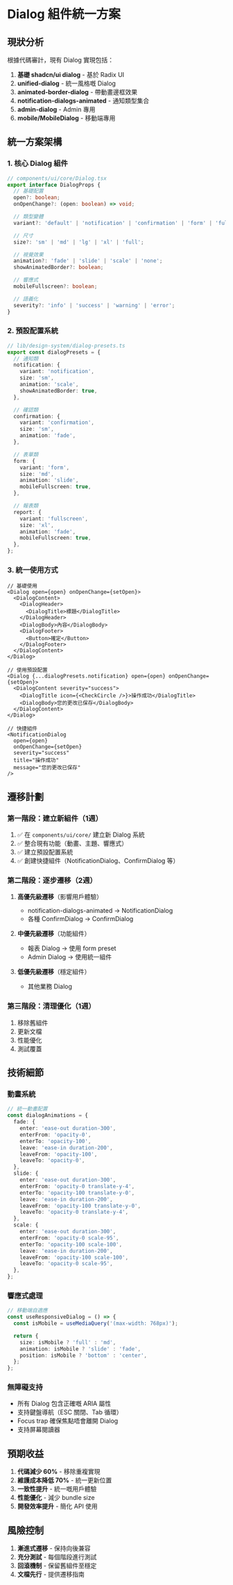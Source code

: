 # Dialog 組件統一方案

## 現狀分析

根據代碼審計，現有 Dialog 實現包括：

1. **基礎 shadcn/ui dialog** - 基於 Radix UI
2. **unified-dialog** - 統一風格嘅 Dialog
3. **animated-border-dialog** - 帶動畫邊框效果
4. **notification-dialogs-animated** - 通知類型集合
5. **admin-dialog** - Admin 專用
6. **mobile/MobileDialog** - 移動端專用

## 統一方案架構

### 1. 核心 Dialog 組件

```typescript
// components/ui/core/Dialog.tsx
export interface DialogProps {
  // 基礎配置
  open?: boolean;
  onOpenChange?: (open: boolean) => void;

  // 類型變體
  variant?: 'default' | 'notification' | 'confirmation' | 'form' | 'fullscreen';

  // 尺寸
  size?: 'sm' | 'md' | 'lg' | 'xl' | 'full';

  // 視覺效果
  animation?: 'fade' | 'slide' | 'scale' | 'none';
  showAnimatedBorder?: boolean;

  // 響應式
  mobileFullscreen?: boolean;

  // 語義化
  severity?: 'info' | 'success' | 'warning' | 'error';
}
```

### 2. 預設配置系統

```typescript
// lib/design-system/dialog-presets.ts
export const dialogPresets = {
  // 通知類
  notification: {
    variant: 'notification',
    size: 'sm',
    animation: 'scale',
    showAnimatedBorder: true,
  },

  // 確認類
  confirmation: {
    variant: 'confirmation',
    size: 'sm',
    animation: 'fade',
  },

  // 表單類
  form: {
    variant: 'form',
    size: 'md',
    animation: 'slide',
    mobileFullscreen: true,
  },

  // 報表類
  report: {
    variant: 'fullscreen',
    size: 'xl',
    animation: 'fade',
    mobileFullscreen: true,
  },
};
```

### 3. 統一使用方式

```tsx
// 基礎使用
<Dialog open={open} onOpenChange={setOpen}>
  <DialogContent>
    <DialogHeader>
      <DialogTitle>標題</DialogTitle>
    </DialogHeader>
    <DialogBody>內容</DialogBody>
    <DialogFooter>
      <Button>確定</Button>
    </DialogFooter>
  </DialogContent>
</Dialog>

// 使用預設配置
<Dialog {...dialogPresets.notification} open={open} onOpenChange={setOpen}>
  <DialogContent severity="success">
    <DialogTitle icon={<CheckCircle />}>操作成功</DialogTitle>
    <DialogBody>您的更改已保存</DialogBody>
  </DialogContent>
</Dialog>

// 快捷組件
<NotificationDialog
  open={open}
  onOpenChange={setOpen}
  severity="success"
  title="操作成功"
  message="您的更改已保存"
/>
```

## 遷移計劃

### 第一階段：建立新組件（1週）

1. ✅ 在 `components/ui/core/` 建立新 Dialog 系統
2. ✅ 整合現有功能（動畫、主題、響應式）
3. ✅ 建立預設配置系統
4. ✅ 創建快捷組件（NotificationDialog、ConfirmDialog 等）

### 第二階段：逐步遷移（2週）

1. **高優先級遷移**（影響用戶體驗）
   - notification-dialogs-animated → NotificationDialog
   - 各種 ConfirmDialog → ConfirmDialog

2. **中優先級遷移**（功能組件）
   - 報表 Dialog → 使用 form preset
   - Admin Dialog → 使用統一組件

3. **低優先級遷移**（穩定組件）
   - 其他業務 Dialog

### 第三階段：清理優化（1週）

1. 移除舊組件
2. 更新文檔
3. 性能優化
4. 測試覆蓋

## 技術細節

### 動畫系統

```typescript
// 統一動畫配置
const dialogAnimations = {
  fade: {
    enter: 'ease-out duration-300',
    enterFrom: 'opacity-0',
    enterTo: 'opacity-100',
    leave: 'ease-in duration-200',
    leaveFrom: 'opacity-100',
    leaveTo: 'opacity-0',
  },
  slide: {
    enter: 'ease-out duration-300',
    enterFrom: 'opacity-0 translate-y-4',
    enterTo: 'opacity-100 translate-y-0',
    leave: 'ease-in duration-200',
    leaveFrom: 'opacity-100 translate-y-0',
    leaveTo: 'opacity-0 translate-y-4',
  },
  scale: {
    enter: 'ease-out duration-300',
    enterFrom: 'opacity-0 scale-95',
    enterTo: 'opacity-100 scale-100',
    leave: 'ease-in duration-200',
    leaveFrom: 'opacity-100 scale-100',
    leaveTo: 'opacity-0 scale-95',
  },
};
```

### 響應式處理

```typescript
// 移動端自適應
const useResponsiveDialog = () => {
  const isMobile = useMediaQuery('(max-width: 768px)');

  return {
    size: isMobile ? 'full' : 'md',
    animation: isMobile ? 'slide' : 'fade',
    position: isMobile ? 'bottom' : 'center',
  };
};
```

### 無障礙支持

- 所有 Dialog 包含正確嘅 ARIA 屬性
- 支持鍵盤導航（ESC 關閉、Tab 循環）
- Focus trap 確保焦點唔會離開 Dialog
- 支持屏幕閱讀器

## 預期收益

1. **代碼減少 60%** - 移除重複實現
2. **維護成本降低 70%** - 統一更新位置
3. **一致性提升** - 統一嘅用戶體驗
4. **性能優化** - 減少 bundle size
5. **開發效率提升** - 簡化 API 使用

## 風險控制

1. **漸進式遷移** - 保持向後兼容
2. **充分測試** - 每個階段進行測試
3. **回滾機制** - 保留舊組件至穩定
4. **文檔先行** - 提供遷移指南
